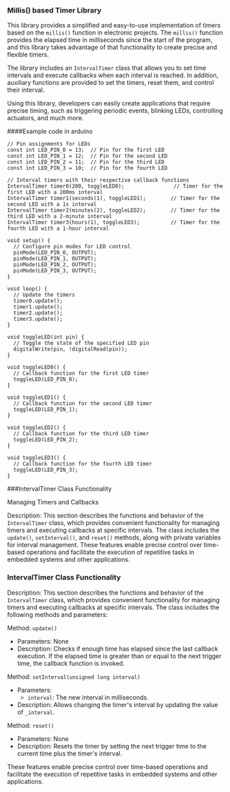 ### Millis() based Timer Library
This library provides a simplified and easy-to-use implementation of timers based on the `millis()` function in electronic projects. The `millis()` function provides the elapsed time in milliseconds since the start of the program, and this library takes advantage of that functionality to create precise and flexible timers.

The library includes an `IntervalTimer` class that allows you to set time intervals and execute callbacks when each interval is reached. In addition, auxiliary functions are provided to set the timers, reset them, and control their interval.

Using this library, developers can easily create applications that require precise timing, such as triggering periodic events, blinking LEDs, controlling actuators, and much more.

####Example code in arduino

	// Pin assignments for LEDs
	const int LED_PIN_0 = 13;  // Pin for the first LED
	const int LED_PIN_1 = 12;  // Pin for the second LED
	const int LED_PIN_2 = 11;  // Pin for the third LED
	const int LED_PIN_3 = 10;  // Pin for the fourth LED

	// Interval timers with their respective callback functions
	IntervalTimer timer0(200, toggleLED0);                // Timer for the first LED with a 200ms interval
	IntervalTimer timer1(seconds(1), toggleLED1);        // Timer for the second LED with a 1s interval
	IntervalTimer timer2(minutes(2), toggleLED2);        // Timer for the third LED with a 2-minute interval
	IntervalTimer timer3(hours(1), toggleLED3);          // Timer for the fourth LED with a 1-hour interval

	void setup() {
	  // Configure pin modes for LED control
	  pinMode(LED_PIN_0, OUTPUT);
	  pinMode(LED_PIN_1, OUTPUT);
	  pinMode(LED_PIN_2, OUTPUT);
	  pinMode(LED_PIN_3, OUTPUT);
	}

	void loop() {
	  // Update the timers
	  timer0.update();
	  timer1.update();
	  timer2.update();
	  timer3.update();
	}

	void toggleLED(int pin) {
	  // Toggle the state of the specified LED pin
	  digitalWrite(pin, !digitalRead(pin));
	}

	void toggleLED0() {
	  // Callback function for the first LED timer
	  toggleLED(LED_PIN_0);
	}

	void toggleLED1() {
	  // Callback function for the second LED timer
	  toggleLED(LED_PIN_1);
	}

	void toggleLED2() {
	  // Callback function for the third LED timer
	  toggleLED(LED_PIN_2);
	}

	void toggleLED3() {
	  // Callback function for the fourth LED timer
	  toggleLED(LED_PIN_3);
	}

###IntervalTimer Class Functionality

Managing Timers and Callbacks

Description: This section describes the functions and behavior of the `IntervalTimer` class, which provides convenient functionality for managing timers and executing callbacks at specific intervals. The class includes the `update()`, `setInterval()`, and `reset()` methods, along with private variables for interval management. These features enable precise control over time-based operations and facilitate the execution of repetitive tasks in embedded systems and other applications.

### IntervalTimer Class Functionality

Description: This section describes the functions and behavior of the `IntervalTimer` class, which provides convenient functionality for managing timers and executing callbacks at specific intervals. The class includes the following methods and parameters:

Method: `update()`
   - Parameters: None
   - Description: Checks if enough time has elapsed since the last callback execution. If the elapsed time is greater than or equal to the next trigger time, the callback function is invoked.

Method: `setInterval(unsigned long interval)`
   - Parameters:
     - `interval`: The new interval in milliseconds.
   - Description: Allows changing the timer's interval by updating the value of `_interval`.

Method: `reset()`
   - Parameters: None
   - Description: Resets the timer by setting the next trigger time to the current time plus the timer's interval.

These features enable precise control over time-based operations and facilitate the execution of repetitive tasks in embedded systems and other applications.
